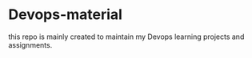 # Devops-material
this repo is mainly created to maintain my Devops learning projects and assignments.
